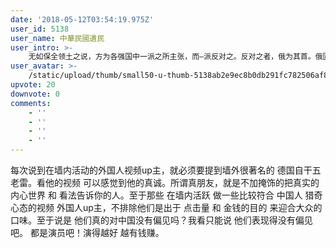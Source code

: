 ```yaml
---
date: '2018-05-12T03:54:19.975Z'
user_id: 5138
user_name: 中華民國遺民
user_intro: >-
    无如保全领土之说，方为各强国中一派之所主张，而—派反对之。反对之者，俄为其首。俄固日日欲攫蒙回之地以入其囊中也。今见中国各族分离，而蒙回之程度又不足以自立一国，岂有不入蒙回之地以占领之乎?俄既入蒙回，英必入藏，法必人滇粤，而汉人之土地亦将不保，直以内部瓜分之原因，而得外部瓜分之结果矣。
user_avatar: >-
    /static/upload/thumb/small50-u-thumb-5138ab2e9ec8b0db291fc782506af89041551838397b.png
upvote: 20
downvote: 0
comments:
    - ''
    - ''
    - ''
    - ''
---
```


每次说到在墙内活动的外国人视频up主，就必须要提到墙外很著名的 德国自干五 老雷。看他的视频 可以感觉到他的真诚。所谓真朋友，就是不加掩饰的把真实的内心世界 和 看法告诉你的人。至于那些 在墙内活跃 做一些比较符合 中国人 猎奇心态的视频 外国人up主，不排除他们是出于 点击量 和 金钱的目的 来迎合大众的口味。至于说是 他们真的对中国没有偏见吗？我看只能说 他们表现得没有偏见吧。 都是演员吧！演得越好 越有钱赚。
